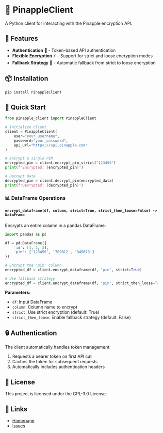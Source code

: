 # 🍍 PinappleClient

A Python client for interacting with the Pinapple encryption API.

## 🚀 Features

- **Authentication** 🔐 - Token-based API authentication
- **Flexible Encryption** ⚡ - Support for strict and loose encryption modes
- **Fallback Strategy** 🔄 - Automatic fallback from strict to loose encryption

## 📦 Installation

```bash
pip install PinappleClient
```

## 🔧 Quick Start

```python
from pinapple_client import PinappleClient

# Initialize client
client = PinappleClient(
    user="your_username",
    password="your_password",
    api_url="https://api.pinapple.com"
)

# Encrypt a single PIN
encrypted_pin = client.encrypt_pin_strict("123456")
print(f"Encrypted: {encrypted_pin}")

# Decrypt data
decrypted_pin = client.decrypt_pin(encrypted_data)
print(f"Decrypted: {decrypted_pin}")
```

### 📊 DataFrame Operations

#### `encrypt_dataframe(df, column, strict=True, strict_then_loose=False) -> DataFrame`
Encrypts an entire column in a pandas DataFrame.

```python
import pandas as pd

df = pd.DataFrame({
    'id': [1, 2, 3],
    'pin': ['123456', '789012', '345678']
})

# Encrypt the 'pin' column
encrypted_df = client.encrypt_dataframe(df, 'pin', strict=True)

# Use fallback strategy
encrypted_df = client.encrypt_dataframe(df, 'pin', strict_then_loose=True)
```

**Parameters:**
- `df`: Input DataFrame
- `column`: Column name to encrypt
- `strict`: Use strict encryption (default: True)
- `strict_then_loose`: Enable fallback strategy (default: False)

## 🔒 Authentication

The client automatically handles token management:

1. Requests a bearer token on first API call
2. Caches the token for subsequent requests
3. Automatically includes authentication headers


## 📄 License

This project is licensed under the GPL-3.0 License.

## 🔗 Links

- [Homepage](https://github.com/ebremst3dt/pinappleclient)
- [Issues](https://github.com/ebremst3dt/pinappleclient/issues)